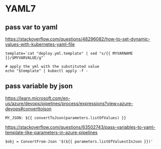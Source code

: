 <!-- {% raw %} -->
# YAML7

## pass var to yaml
https://stackoverflow.com/questions/48296082/how-to-set-dynamic-values-with-kubernetes-yaml-file
```
template=`cat "deploy.yml.template" | sed "s/{{ MYVARNAME }}/$MYVARVALUE/g"`

# apply the yml with the substituted value
echo "$template" | kubectl apply -f -
```

## pass variable by json
https://learn.microsoft.com/en-us/azure/devops/pipelines/process/expressions?view=azure-devops#converttojson
```
MY_JSON: ${{ convertToJson(parameters.listOfValues) }}
```
https://stackoverflow.com/questions/63502743/pass-variables-to-yaml-template-like-parameters-in-azure-pipelines
```
$obj = ConvertFrom-Json '$(${{ parameters.listOfValuestInJson }})'
```

<!-- {% endraw %} -->
